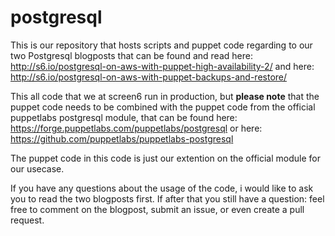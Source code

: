 postgresql
==========

This is our repository that hosts scripts and puppet code regarding to our two Postgresql blogposts that can be found and read here: http://s6.io/postgresql-on-aws-with-puppet-high-availability-2/ and here: http://s6.io/postgresql-on-aws-with-puppet-backups-and-restore/

This all code that we at screen6 run in production, but **please note** that the puppet code needs to be combined with the puppet code from the official puppetlabs postgresql module, that can be found here: https://forge.puppetlabs.com/puppetlabs/postgresql or here: https://github.com/puppetlabs/puppetlabs-postgresql

The puppet code in this code is just our extention on the official module for our usecase.

If you have any questions about the usage of the code, i would like to ask you to read the two blogposts first. If after that you still have a question: feel free to comment on the blogpost, submit an issue, or even create a pull request.
